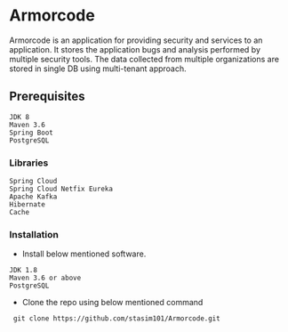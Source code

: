 # Armorcode
Armorcode is an application for providing security and services to an application. It stores the application bugs and analysis performed by multiple security tools.
The data collected from multiple organizations are stored in single DB using multi-tenant approach. 

## Prerequisites

```
JDK 8
Maven 3.6
Spring Boot
PostgreSQL
```
### Libraries

```
Spring Cloud
Spring Cloud Netfix Eureka
Apache Kafka
Hibernate
Cache
```

### Installation

 - Install below mentioned software.
```
JDK 1.8
Maven 3.6 or above
PostgreSQL
```


 - Clone the repo using below mentioned command
```
 git clone https://github.com/stasim101/Armorcode.git
```
